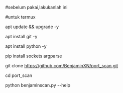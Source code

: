 #sebelum pakai,lakukanlah ini

#untuk termux

apt update && upgrade -y

apt install git -y

apt install python -y

pip install sockets argparse

git clone https://github.com/BenjaminXN/port_scan.git

cd port_scan

python benjaminscan.py --help
